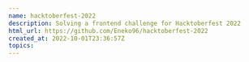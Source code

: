 ```yaml
---
name: hacktoberfest-2022
description: Solving a frontend challenge for Hacktoberfest 2022
html_url: https://github.com/Eneko96/hacktoberfest-2022
created_at: 2022-10-01T23:36:57Z
topics: 
---
```

